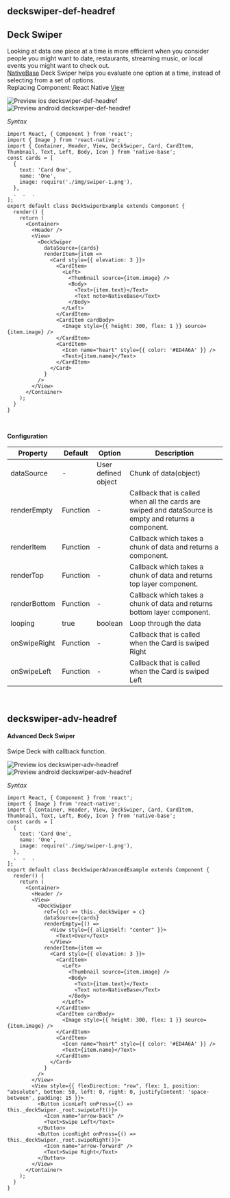 ## deckswiper-def-headref
## Deck Swiper

Looking at data one piece at a time is more efficient when you consider people you might want to date, restaurants, streaming music, or local events you might want to check out. <br />
[NativeBase](https://nativebase.io/) Deck Swiper helps you evaluate one option at a time, instead of selecting from a set of options.<br />
Replacing Component: React Native [View](https://facebook.github.io/react-native/docs/view.html)

![Preview ios deckswiper-def-headref](https://github.com/GeekyAnts/NativeBase-KitchenSink/raw/v2.5.0/screenshots/ios/deckswiper.gif)
![Preview android deckswiper-def-headref](https://github.com/GeekyAnts/NativeBase-KitchenSink/raw/v2.5.0/screenshots/android/deckswiper.gif)

*Syntax*

<pre class="line-numbers"><code class="language-jsx">import React, { Component } from 'react';
import { Image } from 'react-native';
import { Container, Header, View, DeckSwiper, Card, CardItem, Thumbnail, Text, Left, Body, Icon } from 'native-base';
const cards = [
  {
    text: 'Card One',
    name: 'One',
    image: require('./img/swiper-1.png'),
  },
  .  .  .
];
export default class DeckSwiperExample extends Component {
  render() {
    return (
      &lt;Container>
        &lt;Header />
        &lt;View>
          &lt;DeckSwiper
            dataSource={cards}
            renderItem={item =>
              &lt;Card style=&#123;{ elevation: 3 }}>
                &lt;CardItem>
                  &lt;Left>
                    &lt;Thumbnail source={item.image} />
                    &lt;Body>
                      &lt;Text>{item.text}&lt;/Text>
                      &lt;Text note>NativeBase&lt;/Text>
                    &lt;/Body>
                  &lt;/Left>
                &lt;/CardItem>
                &lt;CardItem cardBody>
                  &lt;Image style=&#123;{ height: 300, flex: 1 }} source={item.image} />
                &lt;/CardItem>
                &lt;CardItem>
                  &lt;Icon name="heart" style=&#123;{ color: '#ED4A6A' }} />
                  &lt;Text>{item.name}&lt;/Text>
                &lt;/CardItem>
              &lt;/Card>
            }
          />
        &lt;/View>
      &lt;/Container>
    );
  }
}</code></pre><br />

**Configuration**<br />
    <table class = "table table-bordered">
        <thead>
            <tr>
                <th>Property</th>
                <th>Default</th>
                <th>Option</th>
                <th width="50%">Description</th>
            </tr>
        </thead>
        <tbody>
            <tr>
                <td>dataSource</td>
                <td> - </td>
                <td> User defined object </td>
                <td>Chunk of data(object)</td>
            </tr>
            <tr>
                <td>renderEmpty</td>
                <td>Function</td>
                <td> - </td>
                <td>Callback that is called when all the cards are swiped and dataSource is empty and returns a component.</td>
            </tr>
            <tr>
                <td>renderItem</td>
                <td>Function</td>
                <td> - </td>
                <td>Callback which takes a chunk of data and returns a component.</td>
            </tr>
            <tr>
                <td>renderTop</td>
                <td>Function</td>
                <td> - </td>
                <td>Callback which takes a chunk of data and returns top layer component.</td>
            </tr>
            <tr>
                <td>renderBottom</td>
                <td>Function</td>
                <td> - </td>
                <td>Callback which takes a chunk of data and returns bottom layer component.</td>
            </tr>
            <tr>
                <td>looping</td>
                <td>true</td>
                <td> boolean </td>
                <td>Loop through the data</td>
            </tr>
            <tr>
                <td>onSwipeRight</td>
                <td>Function</td>
                <td> - </td>
                <td>Callback that is called when the Card is swiped Right</td>
            </tr>
            <tr>
                <td>onSwipeLeft</td>
                <td>Function</td>
                <td> - </td>
                <td>Callback that is called when the Card is swiped Left</td>
            </tr>
        </tbody>
    </table><br />

## deckswiper-adv-headref
#### Advanced Deck Swiper

Swipe Deck with callback function.

![Preview ios deckswiper-adv-headref](https://github.com/GeekyAnts/NativeBase-KitchenSink/raw/v2.2.0/screenshots/ios/deckswiper-advanced.gif)
![Preview android deckswiper-adv-headref](https://github.com/GeekyAnts/NativeBase-KitchenSink/raw/v2.2.0/screenshots/android/deckswiper-advanced.gif)

*Syntax*

<pre class="line-numbers"><code class="language-jsx">import React, { Component } from 'react';
import { Image } from 'react-native';
import { Container, Header, View, DeckSwiper, Card, CardItem, Thumbnail, Text, Left, Body, Icon } from 'native-base';
const cards = [
  {
    text: 'Card One',
    name: 'One',
    image: require('./img/swiper-1.png'),
  },
  .  .  .
];
export default class DeckSwiperAdvancedExample extends Component {
  render() {
    return (
      &lt;Container>
        &lt;Header />
        &lt;View>
          &lt;DeckSwiper
            ref={(c) => this._deckSwiper = c}
            dataSource={cards}
            renderEmpty={() =>
              &lt;View style=&#123;{ alignSelf: "center" }}>
                &lt;Text>Over&lt;/Text>
              &lt;/View>
            renderItem={item =>
              &lt;Card style=&#123;{ elevation: 3 }}>
                &lt;CardItem>
                  &lt;Left>
                    &lt;Thumbnail source={item.image} />
                    &lt;Body>
                      &lt;Text>{item.text}&lt;/Text>
                      &lt;Text note>NativeBase&lt;/Text>
                    &lt;/Body>
                  &lt;/Left>
                &lt;/CardItem>
                &lt;CardItem cardBody>
                  &lt;Image style=&#123;{ height: 300, flex: 1 }} source={item.image} />
                &lt;/CardItem>
                &lt;CardItem>
                  &lt;Icon name="heart" style=&#123;{ color: '#ED4A6A' }} />
                  &lt;Text>{item.name}&lt;/Text>
                &lt;/CardItem>
              &lt;/Card>
            }
          />
        &lt;/View>
        &lt;View style=&#123;{ flexDirection: "row", flex: 1, position: "absolute", bottom: 50, left: 0, right: 0, justifyContent: 'space-between', padding: 15 }}>
          &lt;Button iconLeft onPress={() => this._deckSwiper._root.swipeLeft()}>
            &lt;Icon name="arrow-back" />
            &lt;Text>Swipe Left&lt;/Text>
          &lt;/Button>
          &lt;Button iconRight onPress={() => this._deckSwiper._root.swipeRight()}>
            &lt;Icon name="arrow-forward" />
            &lt;Text>Swipe Right&lt;/Text>
          &lt;/Button>
        &lt;/View>
      &lt;/Container>
    );
  }
}</code></pre><br />